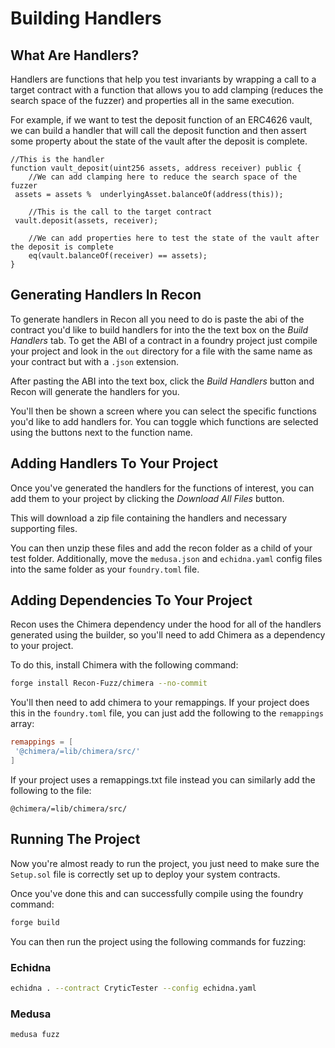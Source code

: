 # Building Handlers 

## What Are Handlers?

Handlers are functions that help you test invariants by wrapping a call to a target contract with a function that allows you to add clamping (reduces the search space of the fuzzer) and properties all in the same execution. 

For example, if we want to test the deposit function of an ERC4626 vault, we can build a handler that will call the deposit function and then assert some property about the state of the vault after the deposit is complete.

```solidity
//This is the handler
function vault_deposit(uint256 assets, address receiver) public {  
    //We can add clamping here to reduce the search space of the fuzzer    
 assets = assets %  underlyingAsset.balanceOf(address(this));

    //This is the call to the target contract
 vault.deposit(assets, receiver);

    //We can add properties here to test the state of the vault after the deposit is complete
    eq(vault.balanceOf(receiver) == assets);
}
```

## Generating Handlers In Recon

To generate handlers in Recon all you need to do is paste the abi of the contract you'd like to build handlers for into the the text box on the _Build Handlers_ tab. To get the ABI of a contract in a foundry project just compile your project and look in the `out` directory for a file with the same name as your contract but with a `.json` extension. 

After pasting the ABI into the text box, click the _Build Handlers_ button and Recon will generate the handlers for you. 

You'll then be shown a screen where you can select the specific functions you'd like to add handlers for. You can toggle which functions are selected using the buttons next to the function name. 

## Adding Handlers To Your Project

Once you've generated the handlers for the functions of interest, you can add them to your project by clicking the _Download All Files_ button. 

This will download a zip file containing the handlers and necessary supporting files. 

You can then unzip these files and add the recon folder as a child of your test folder. Additionally, move the `medusa.json` and `echidna.yaml` config files into the same folder as your `foundry.toml` file. 

## Adding Dependencies To Your Project

Recon uses the Chimera dependency under the hood for all of the handlers generated using the builder, so you'll need to add Chimera as a dependency to your project. 

To do this, install Chimera with the following command:

```bash
forge install Recon-Fuzz/chimera --no-commit
```

You'll then need to add chimera to your remappings. If your project does this in the `foundry.toml` file, you can just add the following to the `remappings` array:

```toml
remappings = [
 '@chimera/=lib/chimera/src/'
]
```

If your project uses a remappings.txt file instead you can similarly add the following to the file:

```
@chimera/=lib/chimera/src/
```

## Running The Project

Now you're almost ready to run the project, you just need to make sure the `Setup.sol` file is correctly set up to deploy your system contracts. 

Once you've done this and can successfully compile using the foundry command:

```bash
forge build
```

You can then run the project using the following commands for fuzzing:

### Echidna
```bash
echidna . --contract CryticTester --config echidna.yaml
```

### Medusa
```bash
medusa fuzz
```